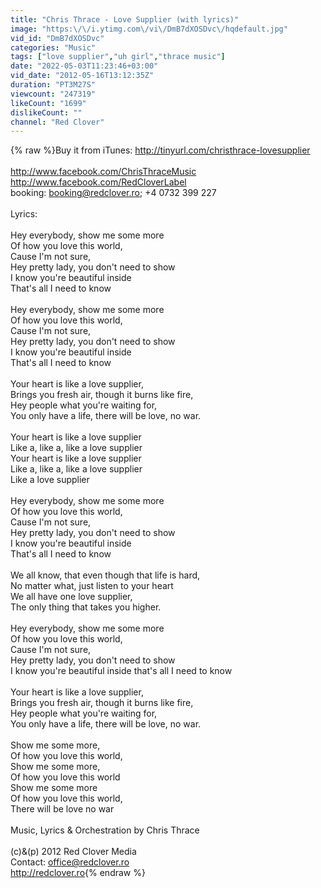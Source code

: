 ```yaml
---
title: "Chris Thrace - Love Supplier (with lyrics)"
image: "https:\/\/i.ytimg.com\/vi\/DmB7dXOSDvc\/hqdefault.jpg"
vid_id: "DmB7dXOSDvc"
categories: "Music"
tags: ["love supplier","uh girl","thrace music"]
date: "2022-05-03T11:23:46+03:00"
vid_date: "2012-05-16T13:12:35Z"
duration: "PT3M27S"
viewcount: "247319"
likeCount: "1699"
dislikeCount: ""
channel: "Red Clover"
---
```

{% raw %}Buy it from iTunes: <a rel="nofollow" target="blank" href="http://tinyurl.com/christhrace-lovesupplier">http://tinyurl.com/christhrace-lovesupplier</a><br /><br /><a rel="nofollow" target="blank" href="http://www.facebook.com/ChrisThraceMusic">http://www.facebook.com/ChrisThraceMusic</a><br /><a rel="nofollow" target="blank" href="http://www.facebook.com/RedCloverLabel">http://www.facebook.com/RedCloverLabel</a><br />booking: booking@redclover.ro; +4 0732 399 227<br /><br />Lyrics:<br /><br />Hey everybody, show me some more<br />Of how you love this world,<br />Cause I'm not sure, <br />Hey pretty lady, you don't need to show<br />I know you're beautiful inside<br />That's all I need to know<br /><br />Hey everybody, show me some more<br />Of how you love this world,<br />Cause I'm not sure, <br />Hey pretty lady, you don't need to show<br />I know you're beautiful inside<br />That's all I need to know<br /><br />Your heart is like a love supplier, <br />Brings you fresh air, though it burns like fire,<br />Hey people what you're waiting for,<br />You only have a life, there will be love, no war.<br /><br />Your heart is like a love supplier <br />Like a, like a, like a love supplier<br />Your heart is like a love supplier<br />Like a, like a, like a love supplier<br />Like a love supplier<br /><br />Hey everybody, show me some more<br />Of how you love this world,<br />Cause I'm not sure, <br />Hey pretty lady, you don't need to show<br />I know you're beautiful inside<br />That's all I need to know<br /><br />We all know, that even though that life is hard,<br />No matter what, just listen to your heart<br />We all have one love supplier,<br />The only thing that takes you higher. <br /><br />Hey everybody, show me some more<br />Of how you love this world,<br />Cause I'm not sure, <br />Hey pretty lady, you don't need to show<br />I know you're beautiful inside that's all I need to know<br /><br />Your heart is like a love supplier, <br />Brings you fresh air, though it burns like fire,<br />Hey people what you're waiting for,<br />You only have a life, there will be love, no war.<br /><br />Show me some more, <br />Of how you love this world,<br />Show me some more,<br />Of how you love this world<br />Show me some more<br />Of how you love this world,<br />There will be love no war<br /><br />Music, Lyrics &amp; Orchestration by Chris Thrace<br /><br />(c)&amp;(p) 2012 Red Clover Media<br />Contact: office@redclover.ro<br /><a rel="nofollow" target="blank" href="http://redclover.ro">http://redclover.ro</a>{% endraw %}

